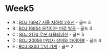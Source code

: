 # Week5

- A : [BOJ 16947 서울 지하철 2호선](https://www.acmicpc.net/problem/16947) - 골드 3
- B : [BOJ 16954 움직이는 미로 탈출](https://www.acmicpc.net/problem/16954) - 골드 3
- C : [BOJ 2174 로봇 시뮬레이션](https://www.acmicpc.net/problem/2174) - 골드 5
- D : [BOJ 20056 마법사 상어와 파이어볼](https://www.acmicpc.net/problem/20056) - 골드 4
- E : [BOJ 3300 무어 기계](https://www.acmicpc.net/problem/3300) - 골드 2
